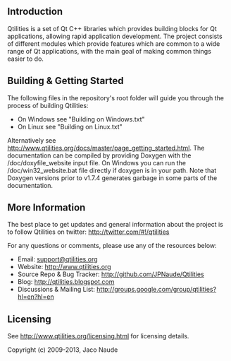 Introduction
------------

Qtilities is a set of Qt C++ libraries which provides building blocks for Qt applications, allowing rapid application development. The project consists of different modules which provide features which are common to a wide range of Qt applications, with the main goal of making common things easier to do.

Building & Getting Started
--------------------------

The following files in the repository's root folder will guide you through the process of building Qtilities:

* On Windows see "Building on Windows.txt"
* On Linux see "Building on Linux.txt"

Alternatively see http://www.qtilities.org/docs/master/page_getting_started.html. The documentation can be compiled by providing Doxygen with the /doc/doxyfile_website input file. On Windows you can run the /doc/win32_website.bat file directly if doxygen is in your path. Note that Doxygen versions prior to v1.7.4 generates garbage in some parts of the documentation.

More Information
----------------

The best place to get updates and general information about the project is to follow Qtilities on twitter: http://twitter.com/#!/qtilities

For any questions or comments, please use any of the resources below:

* Email: support@qtilities.org
* Website: http://www.qtilities.org
* Source Repo & Bug Tracker: http://github.com/JPNaude/Qtilities
* Blog: http://qtilities.blogspot.com
* Discussions & Mailing List: http://groups.google.com/group/qtilities?hl=en?hl=en

Licensing
---------
See http://www.qtilities.org/licensing.html for licensing details.

Copyright (c) 2009-2013, Jaco Naude

